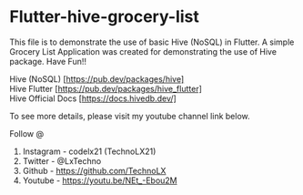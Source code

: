# Flutter-hive-grocery-list

This file is to demonstrate the use of basic Hive (NoSQL) in Flutter. A simple Grocery List Application was created for demonstrating the use of Hive package. Have Fun!!

Hive (NoSQL) [https://pub.dev/packages/hive] <br/>
Hive Flutter [https://pub.dev/packages/hive_flutter]<br/>
Hive Official Docs [https://docs.hivedb.dev/]<br/>

To see more details, please visit my youtube channel link below.

Follow @

1. Instagram - codelx21 (TechnoLX21)
2. Twitter - @LxTechno
3. Github - https://github.com/TechnoLX
4. Youtube - https://youtu.be/NEt_-Ebou2M
